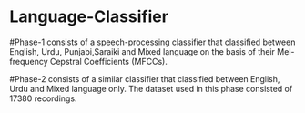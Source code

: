 # Language-Classifier

#Phase-1 consists of a speech-processing classifier that classified between English, Urdu, Punjabi,Saraiki and Mixed language on the basis of their Mel-frequency Cepstral Coefficients (MFCCs). 

#Phase-2 consists of a similar classifier that classified between English, Urdu and Mixed language only. The dataset used in this phase consisted of 17380 recordings.
